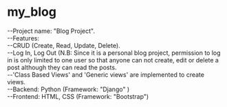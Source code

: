 # my_blog
--Project name: "Blog Project".  
--Features:  
       --CRUD (Create, Read, Update, Delete).  
       --Log In, Log Out
         (N.B: Since it is a personal blog project, permission to log in is only limited to one user so that anyone can not create, edit or delete a           post although they can read the posts.  
       --'Class Based Views' and 'Generic views' are implemented to create views.  
--Backend: Python (Framework: "Django" )  
--Frontend: HTML, CSS (Framework: "Bootstrap")  
